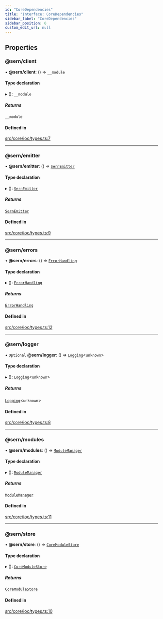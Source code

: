 ```yaml
---
id: "CoreDependencies"
title: "Interface: CoreDependencies"
sidebar_label: "CoreDependencies"
sidebar_position: 0
custom_edit_url: null
---
```


## Properties

### @sern/client

• **@sern/client**: () => `__module`

#### Type declaration

▸ (): `__module`

##### Returns

`__module`

#### Defined in

[src/core/ioc/types.ts:7](https://github.com/sern-handler/handler/blob/941e1ea/src/core/ioc/types.ts#L7)

___

### @sern/emitter

• **@sern/emitter**: () => [`SernEmitter`](../classes/SernEmitter.md)

#### Type declaration

▸ (): [`SernEmitter`](../classes/SernEmitter.md)

##### Returns

[`SernEmitter`](../classes/SernEmitter.md)

#### Defined in

[src/core/ioc/types.ts:9](https://github.com/sern-handler/handler/blob/941e1ea/src/core/ioc/types.ts#L9)

___

### @sern/errors

• **@sern/errors**: () => [`ErrorHandling`](ErrorHandling.md)

#### Type declaration

▸ (): [`ErrorHandling`](ErrorHandling.md)

##### Returns

[`ErrorHandling`](ErrorHandling.md)

#### Defined in

[src/core/ioc/types.ts:12](https://github.com/sern-handler/handler/blob/941e1ea/src/core/ioc/types.ts#L12)

___

### @sern/logger

• `Optional` **@sern/logger**: () => [`Logging`](Logging.md)<`unknown`\>

#### Type declaration

▸ (): [`Logging`](Logging.md)<`unknown`\>

##### Returns

[`Logging`](Logging.md)<`unknown`\>

#### Defined in

[src/core/ioc/types.ts:8](https://github.com/sern-handler/handler/blob/941e1ea/src/core/ioc/types.ts#L8)

___

### @sern/modules

• **@sern/modules**: () => [`ModuleManager`](ModuleManager.md)

#### Type declaration

▸ (): [`ModuleManager`](ModuleManager.md)

##### Returns

[`ModuleManager`](ModuleManager.md)

#### Defined in

[src/core/ioc/types.ts:11](https://github.com/sern-handler/handler/blob/941e1ea/src/core/ioc/types.ts#L11)

___

### @sern/store

• **@sern/store**: () => [`CoreModuleStore`](CoreModuleStore.md)

#### Type declaration

▸ (): [`CoreModuleStore`](CoreModuleStore.md)

##### Returns

[`CoreModuleStore`](CoreModuleStore.md)

#### Defined in

[src/core/ioc/types.ts:10](https://github.com/sern-handler/handler/blob/941e1ea/src/core/ioc/types.ts#L10)
